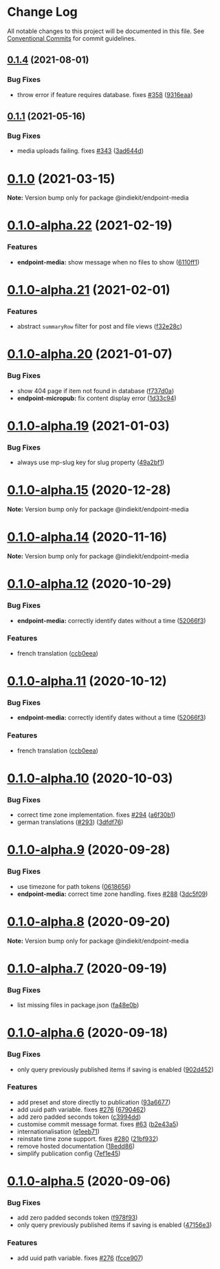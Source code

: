 # Change Log

All notable changes to this project will be documented in this file.
See [Conventional Commits](https://conventionalcommits.org) for commit guidelines.

## [0.1.4](https://github.com/getindiekit/indiekit/compare/v0.1.3...v0.1.4) (2021-08-01)


### Bug Fixes

* throw error if feature requires database. fixes [#358](https://github.com/getindiekit/indiekit/issues/358) ([9316eaa](https://github.com/getindiekit/indiekit/commit/9316eaa1c87903fc1df0c4bbb1b800ad2b043773))





## [0.1.1](https://github.com/getindiekit/indiekit/compare/v0.1.0...v0.1.1) (2021-05-16)


### Bug Fixes

* media uploads failing. fixes [#343](https://github.com/getindiekit/indiekit/issues/343) ([3ad644d](https://github.com/getindiekit/indiekit/commit/3ad644d790345abe14335715666f2cb44403318b))





# [0.1.0](https://github.com/getindiekit/indiekit/compare/v0.1.0-alpha.23...v0.1.0) (2021-03-15)

**Note:** Version bump only for package @indiekit/endpoint-media





# [0.1.0-alpha.22](https://github.com/getindiekit/indiekit/compare/v0.1.0-alpha.21...v0.1.0-alpha.22) (2021-02-19)


### Features

* **endpoint-media:** show message when no files to show ([6110ff1](https://github.com/getindiekit/indiekit/commit/6110ff1fe93bd9f7274764bac88fcc36cee58ce0))





# [0.1.0-alpha.21](https://github.com/getindiekit/indiekit/compare/v0.1.0-alpha.20...v0.1.0-alpha.21) (2021-02-01)


### Features

* abstract `summaryRow` filter for post and file views ([f32e28c](https://github.com/getindiekit/indiekit/commit/f32e28ce2640c6c3319276bbfbb077220a0e4b9e))





# [0.1.0-alpha.20](https://github.com/getindiekit/indiekit/compare/v0.1.0-alpha.19...v0.1.0-alpha.20) (2021-01-07)


### Bug Fixes

* show 404 page if item not found in database ([f737d0a](https://github.com/getindiekit/indiekit/commit/f737d0af58970f8426711e773eb4360e8e4595a3))
* **endpoint-micropub:** fix content display error ([1d33c94](https://github.com/getindiekit/indiekit/commit/1d33c94bff923127b47ed34e3e0d8d30055abc94))





# [0.1.0-alpha.19](https://github.com/getindiekit/indiekit/compare/v0.1.0-alpha.18...v0.1.0-alpha.19) (2021-01-03)


### Bug Fixes

* always use mp-slug key for slug property ([49a2bf1](https://github.com/getindiekit/indiekit/commit/49a2bf1f4df3e0a67f7a0ad693bedef1e8c59928))





# [0.1.0-alpha.15](https://github.com/getindiekit/indiekit/compare/v0.1.0-alpha.14...v0.1.0-alpha.15) (2020-12-28)

**Note:** Version bump only for package @indiekit/endpoint-media





# [0.1.0-alpha.14](https://github.com/getindiekit/indiekit/compare/v0.1.0-alpha.13...v0.1.0-alpha.14) (2020-11-16)

**Note:** Version bump only for package @indiekit/endpoint-media





# [0.1.0-alpha.12](https://github.com/getindiekit/indiekit/compare/v0.1.0-alpha.10...v0.1.0-alpha.12) (2020-10-29)


### Bug Fixes

* **endpoint-media:** correctly identify dates without a time ([52066f3](https://github.com/getindiekit/indiekit/commit/52066f303599b9865bddc8c9b38fc787568c52d6))


### Features

* french translation ([ccb0eea](https://github.com/getindiekit/indiekit/commit/ccb0eea1a19c9051d3d400be107920838ef5d8fc))





# [0.1.0-alpha.11](https://github.com/getindiekit/indiekit/compare/v0.1.0-alpha.10...v0.1.0-alpha.11) (2020-10-12)


### Bug Fixes

* **endpoint-media:** correctly identify dates without a time ([52066f3](https://github.com/getindiekit/indiekit/commit/52066f303599b9865bddc8c9b38fc787568c52d6))


### Features

* french translation ([ccb0eea](https://github.com/getindiekit/indiekit/commit/ccb0eea1a19c9051d3d400be107920838ef5d8fc))





# [0.1.0-alpha.10](https://github.com/getindiekit/indiekit/compare/v0.1.0-alpha.9...v0.1.0-alpha.10) (2020-10-03)


### Bug Fixes

* correct time zone implementation. fixes [#294](https://github.com/getindiekit/indiekit/issues/294) ([a6f30b1](https://github.com/getindiekit/indiekit/commit/a6f30b1d93ec7a39fda5aa7f6933fc8f699b9bc2))
* german translations ([#293](https://github.com/getindiekit/indiekit/issues/293)) ([3dfdf76](https://github.com/getindiekit/indiekit/commit/3dfdf766e77bdd62cb282668f82e1f9f6252e0f8))





# [0.1.0-alpha.9](https://github.com/getindiekit/indiekit/compare/v0.1.0-alpha.8...v0.1.0-alpha.9) (2020-09-28)


### Bug Fixes

* use timezone for path tokens ([0618656](https://github.com/getindiekit/indiekit/commit/06186568d9de9d333c70ab8a488685ec51ad3b3e))
* **endpoint-media:** correct time zone handling. fixes [#288](https://github.com/getindiekit/indiekit/issues/288) ([3dc5f09](https://github.com/getindiekit/indiekit/commit/3dc5f0955c7acfc56ab56b7ffc099d89ab32c605))





# [0.1.0-alpha.8](https://github.com/getindiekit/indiekit/compare/v0.1.0-alpha.7...v0.1.0-alpha.8) (2020-09-20)

**Note:** Version bump only for package @indiekit/endpoint-media





# [0.1.0-alpha.7](https://github.com/getindiekit/indiekit/compare/v0.1.0-alpha.6...v0.1.0-alpha.7) (2020-09-19)


### Bug Fixes

* list missing files in package.json ([fa48e0b](https://github.com/getindiekit/indiekit/commit/fa48e0be7473cd0da7a4af395b664355c73bdf02))





# [0.1.0-alpha.6](https://github.com/getindiekit/indiekit/compare/v0.1.0-alpha.4...v0.1.0-alpha.6) (2020-09-18)


### Bug Fixes

* only query previously published items if saving is enabled ([902d452](https://github.com/getindiekit/indiekit/commit/902d452974cef06585b417409945d398a79b4456))


### Features

* add preset and store directly to publication ([93a6677](https://github.com/getindiekit/indiekit/commit/93a667720fe5d68e0c728bc3d1b0026f91f50c66))
* add uuid path variable. fixes [#276](https://github.com/getindiekit/indiekit/issues/276) ([6790462](https://github.com/getindiekit/indiekit/commit/67904624f6bdc2c9d2d1a89d03bddc1e09a14e71))
* add zero padded seconds token ([c3994dd](https://github.com/getindiekit/indiekit/commit/c3994dd3dced235eee979ca34b8cc8d0cd9b9659))
* customise commit message format. fixes [#63](https://github.com/getindiekit/indiekit/issues/63) ([b2e43a5](https://github.com/getindiekit/indiekit/commit/b2e43a58f3810f24756ebc62d2b9c54c6445ad03))
* internationalisation ([e1eeb71](https://github.com/getindiekit/indiekit/commit/e1eeb7198bcc271a07538fc2a2396c8768d76590))
* reinstate time zone support. fixes [#280](https://github.com/getindiekit/indiekit/issues/280) ([21bf932](https://github.com/getindiekit/indiekit/commit/21bf932bebff72e214320d4d84ef4fcb3328927b))
* remove hosted documentation ([18edd86](https://github.com/getindiekit/indiekit/commit/18edd865f12fc146b8767772002d8e0b7cba20ba))
* simplify publication config ([7ef1e45](https://github.com/getindiekit/indiekit/commit/7ef1e45f4a1d99eaaa50bdc5caaf9a70f6012fd2))





# [0.1.0-alpha.5](https://github.com/getindiekit/indiekit/compare/v0.1.0-alpha.4...v0.1.0-alpha.5) (2020-09-06)


### Bug Fixes

* add zero padded seconds token ([f978f93](https://github.com/getindiekit/indiekit/commit/f978f93d16dcf766cbe79899be615f64c94b8076))
* only query previously published items if saving is enabled ([47156e3](https://github.com/getindiekit/indiekit/commit/47156e3fae63a0d734509d69d0c4e4e7a62e134a))


### Features

* add uuid path variable. fixes [#276](https://github.com/getindiekit/indiekit/issues/276) ([fcce907](https://github.com/getindiekit/indiekit/commit/fcce90786c041c9bc5977d32815f73cbff53d014))

